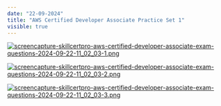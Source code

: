 ```yaml
---
date: "22-09-2024"
title: "AWS Certified Developer Associate Practice Set 1"
visible: true
---
```

<a href="/blog/images/screencapture-skillcertpro-aws-certified-developer-associate-exam-questions-2024-09-22-11_02_03-1.png" target="_blank"><img src="/blog/images/screencapture-skillcertpro-aws-certified-developer-associate-exam-questions-2024-09-22-11_02_03-1.png" alt="screencapture-skillcertpro-aws-certified-developer-associate-exam-questions-2024-09-22-11_02_03-1.png" /></a>

<a href="/blog/images/screencapture-skillcertpro-aws-certified-developer-associate-exam-questions-2024-09-22-11_02_03-2.png" target="_blank"><img src="/blog/images/screencapture-skillcertpro-aws-certified-developer-associate-exam-questions-2024-09-22-11_02_03-2.png" alt="screencapture-skillcertpro-aws-certified-developer-associate-exam-questions-2024-09-22-11_02_03-2.png" /></a>

<a href="/blog/images/screencapture-skillcertpro-aws-certified-developer-associate-exam-questions-2024-09-22-11_02_03-3.png" target="_blank"><img src="/blog/images/screencapture-skillcertpro-aws-certified-developer-associate-exam-questions-2024-09-22-11_02_03-3.png" alt="screencapture-skillcertpro-aws-certified-developer-associate-exam-questions-2024-09-22-11_02_03-3.png" /></a>